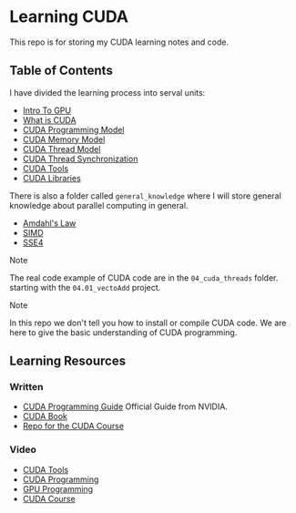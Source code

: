# Learning CUDA

This repo is for storing my CUDA learning notes and code.

## Table of Contents

I have divided the learning process into serval units:

- [Intro To GPU](/00_intro_to_gpu/README.md)
- [What is CUDA](/01_into_to_cuda/README.md)
- [CUDA Programming Model](/02_cuda_programming/README.md)
- [CUDA Memory Model](/03_cuda_memory/README.md)
- [CUDA Thread Model](/04_cuda_threads/README.md)
- [CUDA Thread Synchronization](/05_cuda_syncronization/README.md)
- [CUDA Tools](/06_cuda_tools/README.md)
- [CUDA Libraries](/07_cuda_libraries/README.md)

There is also a folder called `general_knowledge` where I will store general knowledge about parallel computing in general.

* [Amdahl's Law](amdahl's_law.md)
* [SIMD](/general_knowledge/simd.md)
* [SSE4](/general_knowledge/sse4.md)


> [!NOTE]
> The real code example of CUDA code are in the `04_cuda_threads` folder. starting with the `04.01_vectoAdd` project.

> [!NOTE]
> In this repo we don't tell you how to install or compile CUDA code. We are here to give the basic understanding of CUDA programming.

## Learning Resources

### Written

- [CUDA Programming Guide](https://docs.nvidia.com/cuda/cuda-c-programming-guide/index.html) Official Guide from NVIDIA.
- [CUDA Book](https://github.com/brucefan1983/CUDA-Programming)
- [Repo for the CUDA Course](https://github.com/Infatoshi/cuda-course)
### Video

- [CUDA Tools](https://youtube.com/playlist?list=PL5B692fm6--ukF8S7ul5NmceZhXLRv_lR&si=gTRCu90KSrK6GbMs)
- [CUDA Programming](https://www.youtube.com/watch?v=4APkMJdiudU&list=PLC6u37oFvF40BAm7gwVP7uDdzmW83yHPe)
- [GPU Programming](https://youtube.com/playlist?list=PL5XwKDZZlwaY7t0M5OLprpkJUIrF8Lc9j&si=TjXkimCLNME_Er0A)
- [CUDA Course](https://www.youtube.com/watch?v=86FAWCzIe_4&list=PLQsfs0WLPE7Y_de5-i-_uIxsuXnLe143B)